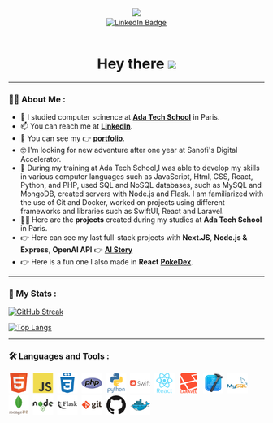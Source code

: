 <div id="header" align="center">
 
  <img src="https://media4.giphy.com/media/MeJgB3yMMwIaHmKD4z/giphy.gif?cid=790b7611a9f93cfbc9db17348419a13d7be33ff578c8ecf2&rid=giphy.gif&ct=g" width="150"/>
</div>

<div id="badges" align="center">
  <a href="https://www.linkedin.com/in/juanitaak/">
  <img src="https://img.shields.io/badge/LinkedIn-blue?style=for-the-badge&logo=linkedin&logoColor=white" alt="LinkedIn Badge"/>
  </a>
</div>

<div id="counter" align="center">
   <img src="https://komarev.com/ghpvc/?username=your-github-JuanitaAK&style=flat-square&color=blue" alt=""/>
</div>

<h1 align="center">
  Hey there
  <img src="https://media.giphy.com/media/hvRJCLFzcasrR4ia7z/giphy.gif" width="30px"/>
</h1>

***
<!--
🤸‍♂️ J'étudie le développement informatique à Ada Tech School, une école de code inclusive et féministe !
📫 You can reach me at afanadorjuanita@gmail.com

 J'apprends plusieurs langages de programmation : HTML, CSS, JavaScript, Python, TypeScript, SQL...

👯 Mon apprentissage repose sur une succession de projets complets (front-end & back-end) et un 1 an d'expérience au sein de l'Accélerateur Digital de Sanofi.
-->



### :woman_technologist: About Me :
- 🔭 I studied computer scinence at [**Ada Tech School**](https://adatechschool.fr/) in Paris.
- 📫 You can reach me at  [**LinkedIn**](https://www.linkedin.com/in/juanitaak/).
- 👀 You can see my 👉 [**portfolio**](https://juanita-ak.vercel.app/).
- 🤓 I'm looking for new adventure after one year at Sanofi's Digital Accelerator.
- 🌱 During my training at Ada Tech School,I was able to develop my skills in various computer languages such as JavaScript, Html, CSS, React, Python, and PHP, used SQL and NoSQL databases, such as MySQL and MongoDB, created servers with Node.js and Flask. I am familiarized with the use of Git and Docker, worked on projects using different frameworks and libraries such as SwiftUI, React and Laravel.
- 💪🏻 Here are the **projects** created during my studies at **Ada Tech School** in Paris. 
- 👉 Here can see my last full-stack projects with  **Next.JS**, **Node.js & Express**,  **OpenAI API**    👉 [**AI Story**](https://aistory.adahub.fr/)
- 👉 Here is a fun one I also made in **React** [**PokeDex**](https://pokedex-beige-nu.vercel.app/).

---
### 👀  My Stats : 

[![GitHub Streak](http://github-readme-streak-stats.herokuapp.com?user=JuanitaAK&theme=dark&hide_border=true&date_format=j%20M%5B%20Y%5D)](https://git.io/streak-stats)

[![Top Langs](https://github-readme-stats.vercel.app/api/top-langs/?username=JuanitaAK&langs_count=5&layout=compact)](https://github.com/anuraghazra/github-readme-stats)


---

### :hammer_and_wrench: Languages and Tools :

<div id="badges">
     <img src="https://github.com/devicons/devicon/blob/master/icons/html5/html5-original.svg" title="HTML5" alt="HTML" width="40" height="40"/>&nbsp;
     <img src="https://github.com/devicons/devicon/blob/master/icons/javascript/javascript-original.svg" title="JavaScript" alt="JavaScript" width="40"               height="40"/>&nbsp;
     <img src="https://github.com/devicons/devicon/blob/master/icons/css3/css3-plain-wordmark.svg"  title="CSS3" alt="CSS" width="40" height="40"/>&nbsp;
     <img src="https://github.com/devicons/devicon/blob/master/icons/php/php-original.svg" title="PHP" alt="PHP" width="40" height="40"/>&nbsp;
     <img src="https://github.com/devicons/devicon/blob/master/icons/python/python-original-wordmark.svg" title="Python" alt="Python" width="40"                     height="40"/>&nbsp;
     <img src="https://github.com/devicons/devicon/blob/master/icons/swift/swift-original-wordmark.svg" title="Swift" alt="Swift" width="40"
          height="40"/>&nbsp;
     <img src="https://github.com/devicons/devicon/blob/master/icons/react/react-original-wordmark.svg" title="React" alt="React" width="40"                         height="40"/>&nbsp;
     <img src="https://github.com/devicons/devicon/blob/master/icons/laravel/laravel-plain-wordmark.svg" title="Laravel" alt="Laravel" width="40"                     height="40"/>&nbsp;
     <img src="https://github.com/devicons/devicon/blob/master/icons/xcode/xcode-original.svg" title="Xcode" alt="Xcode" width="40"                                   height="40"/>&nbsp;
     <img src="https://github.com/devicons/devicon/blob/master/icons/mysql/mysql-original-wordmark.svg" title="MySQL" alt="MySQL" width="40"                         height="40"/>&nbsp;
     <img src="https://github.com/devicons/devicon/blob/master/icons/mongodb/mongodb-original-wordmark.svg" title="Mongodb" alt="Mongodb" width="40"                 height="40"/>&nbsp;
     <img src="https://github.com/devicons/devicon/blob/master/icons/nodejs/nodejs-original-wordmark.svg" title="NodeJS" alt="NodeJS" width="40"                     height="40"/>&nbsp;
 <img src="https://github.com/devicons/devicon/blob/master/icons/flask/flask-original-wordmark.svg" title="Flask" alt="Flask" width="40"                                    height="40"/>&nbsp;
     <img src="https://github.com/devicons/devicon/blob/master/icons/git/git-original-wordmark.svg" title="Git" alt="Git" width="40" height="40"/>&nbsp;
     <img src="https://github.com/devicons/devicon/blob/master/icons/github/github-original.svg" title="GitHub" alt="GitHub" width="40" height="40"/>&nbsp;
     <img src="https://github.com/devicons/devicon/blob/master/icons/docker/docker-original.svg" title="Docker" alt="Docker" width="40" height="40"/>&nbsp;
    
   </div>



<!--
**JuanitaAK/JuanitaAK** is a ✨ _special_ ✨ repository because its `README.md` (this file) appears on your GitHub profile.

Here are some ideas to get you started:

- 🔭 I’m currently working on ...
- 🌱 I’m currently learning ...
- 👯 I’m looking to collaborate on ...
- 🤔 I’m looking for help with ...
- 💬 Ask me about ...
- 📫 How to reach me: ...
- 😄 Pronouns: ...
- ⚡ Fun fact: ...
-->
